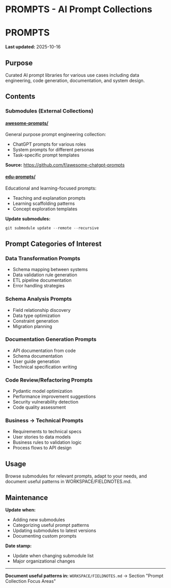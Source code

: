 # PROMPTS - AI Prompt Collections

# PROMPTS

**Last updated:** 2025-10-16

## Purpose

Curated AI prompt libraries for various use cases including data engineering, code generation, documentation, and system design.

## Contents

### Submodules (External Collections)

#### [awesome-prompts/](awesome-prompts/)
General purpose prompt engineering collection:
- ChatGPT prompts for various roles
- System prompts for different personas
- Task-specific prompt templates

**Source:** https://github.com/f/awesome-chatgpt-prompts

#### [edu-prompts/](edu-prompts/)
Educational and learning-focused prompts:
- Teaching and explanation prompts
- Learning scaffolding patterns
- Concept exploration templates

**Update submodules:**
```powershell
git submodule update --remote --recursive
```

## Prompt Categories of Interest

### Data Transformation Prompts
- Schema mapping between systems
- Data validation rule generation
- ETL pipeline documentation
- Error handling strategies

### Schema Analysis Prompts
- Field relationship discovery
- Data type optimization
- Constraint generation
- Migration planning

### Documentation Generation Prompts
- API documentation from code
- Schema documentation
- User guide generation
- Technical specification writing

### Code Review/Refactoring Prompts
- Pydantic model optimization
- Performance improvement suggestions
- Security vulnerability detection
- Code quality assessment

### Business → Technical Prompts
- Requirements to technical specs
- User stories to data models
- Business rules to validation logic
- Process flows to API design

## Usage

Browse submodules for relevant prompts, adapt to your needs, and document useful patterns in WORKSPACE/FIELDNOTES.md.

## Maintenance

**Update when:**
- Adding new submodules
- Categorizing useful prompt patterns
- Updating submodules to latest versions
- Documenting custom prompts

**Date stamp:**
- Update when changing submodule list
- Major organizational changes

---

**Document useful patterns in:** `WORKSPACE/FIELDNOTES.md` → Section "Prompt Collection Focus Areas"
